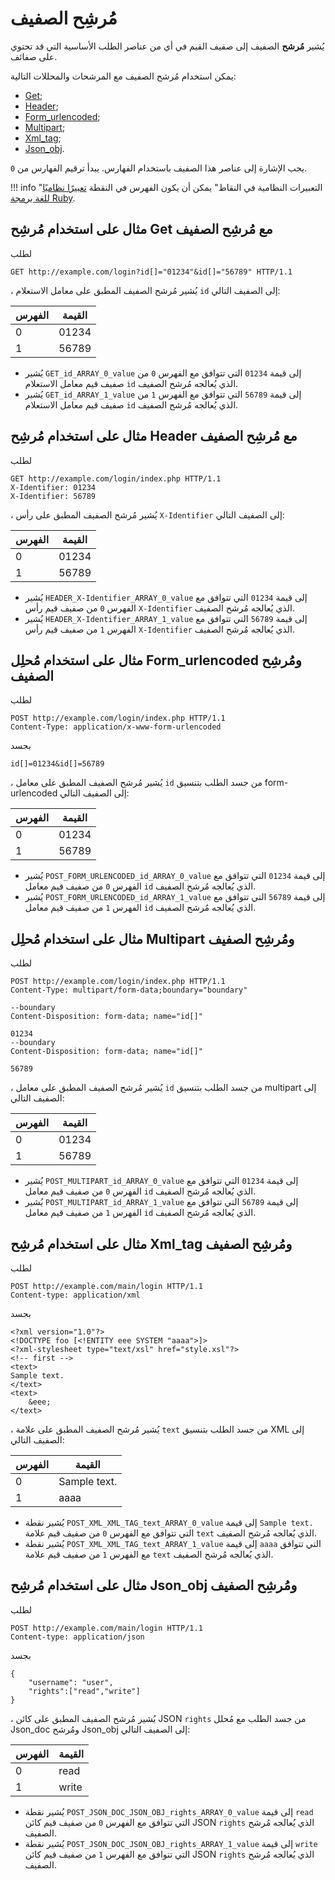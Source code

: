 [link-ruby]:        http://ruby-doc.org/core-2.6.1/doc/regexp_rdoc.html

[anchor1]:      #the-example-of-using-the-get-filter-with-the-array-filter
[anchor2]:      #the-example-of-using-the-header-filter-with-the-array-filter
[anchor3]:      #the-example-of-using-the-formurlencoded-parser-and-the-array-filter
[anchor4]:      #the-example-of-using-the-multipart-parser-and-the-array-filter
[anchor5]:      #the-example-of-using-the-xmltag-filter-and-the-array-filter
[anchor6]:      #the-example-of-using-the-json_obj-filter-and-the-array-filter


# مُرشِح الصفيف

يُشير **مُرشح** الصفيف إلى صفيف القيم في أي من عناصر الطلب الأساسية التي قد تحتوي على صفائف.

يمكن استخدام مُرشح الصفيف مع المرشحات والمحللات التالية:
* [Get][anchor1];
* [Header][anchor2];
* [Form_urlencoded][anchor3];
* [Multipart][anchor4];
* [Xml_tag][anchor5];
* [Json_obj][anchor6].

يجب الإشارة إلى عناصر هذا الصفيف باستخدام الفهارس. يبدأ ترقيم الفهارس من `0`.

!!! info "التعبيرات النظامية في النقاط"
    يمكن أن يكون الفهرس في النقطة [تعبيرًا نظاميًا للغة برمجة Ruby][link-ruby].  

## مثال على استخدام مُرشِح Get مع مُرشِح الصفيف

لطلب

```
GET http://example.com/login?id[]="01234"&id[]="56789" HTTP/1.1
```

، يُشير مُرشح الصفيف المطبق على معامل الاستعلام `id` إلى الصفيف التالي:

| الفهرس  | القيمة    |
|--------|----------|
| 0      | 01234    |
| 1      | 56789    |

* يُشير `GET_id_ARRAY_0_value` إلى قيمة `01234` التي تتوافق مع الفهرس `0` من صفيف قيم معامل الاستعلام `id` الذي يُعالجه مُرشح الصفيف.
* يُشير `GET_id_ARRAY_1_value` إلى قيمة `56789` التي تتوافق مع الفهرس `1` من صفيف قيم معامل الاستعلام `id` الذي يُعالجه مُرشح الصفيف.

## مثال على استخدام مُرشِح Header مع مُرشِح الصفيف

لطلب

```
GET http://example.com/login/index.php HTTP/1.1
X-Identifier: 01234
X-Identifier: 56789
```

، يُشير مُرشح الصفيف المطبق على رأس `X-Identifier` إلى الصفيف التالي:

| الفهرس  | القيمة    |
|--------|----------|
| 0      | 01234    |
| 1      | 56789    |

* يُشير `HEADER_X-Identifier_ARRAY_0_value` إلى قيمة `01234` التي تتوافق مع الفهرس `0` من صفيف قيم رأس `X-Identifier` الذي يُعالجه مُرشح الصفيف.
* يُشير `HEADER_X-Identifier_ARRAY_1_value` إلى قيمة `56789` التي تتوافق مع الفهرس `1` من صفيف قيم رأس `X-Identifier` الذي يُعالجه مُرشح الصفيف.

## مثال على استخدام مُحلِل Form_urlencoded ومُرشِح الصفيف

لطلب

```
POST http://example.com/login/index.php HTTP/1.1
Content-Type: application/x-www-form-urlencoded
```

بجسد

```
id[]=01234&id[]=56789
```

، يُشير مُرشح الصفيف المطبق على معامل `id` من جسد الطلب بتنسيق form-urlencoded إلى الصفيف التالي:

| الفهرس  | القيمة    |
|--------|----------|
| 0      | 01234    |
| 1      | 56789    |

* يُشير `POST_FORM_URLENCODED_id_ARRAY_0_value` إلى قيمة `01234` التي تتوافق مع الفهرس `0` من صفيف قيم معامل `id` الذي يُعالجه مُرشح الصفيف.
* يُشير `POST_FORM_URLENCODED_id_ARRAY_1_value` إلى قيمة `56789` التي تتوافق مع الفهرس `1` من صفيف قيم معامل `id` الذي يُعالجه مُرشح الصفيف.

## مثال على استخدام مُحلِل Multipart ومُرشِح الصفيف

لطلب

```
POST http://example.com/login/index.php HTTP/1.1
Content-Type: multipart/form-data;boundary="boundary" 

--boundary 
Content-Disposition: form-data; name="id[]" 

01234 
--boundary 
Content-Disposition: form-data; name="id[]"

56789
```

، يُشير مُرشح الصفيف المطبق على معامل `id` من جسد الطلب بتنسيق multipart إلى الصفيف التالي:

| الفهرس  | القيمة    |
|--------|----------|
| 0      | 01234    |
| 1      | 56789    |

* يُشير `POST_MULTIPART_id_ARRAY_0_value` إلى قيمة `01234` التي تتوافق مع الفهرس `0` من صفيف قيم معامل `id` الذي يُعالجه مُرشح الصفيف.
* يُشير `POST_MULTIPART_id_ARRAY_1_value` إلى قيمة `56789` التي تتوافق مع الفهرس `1` من صفيف قيم معامل `id` الذي يُعالجه مُرشح الصفيف.

## مثال على استخدام مُرشِح Xml_tag ومُرشِح الصفيف

لطلب

```
POST http://example.com/main/login HTTP/1.1
Content-type: application/xml
```

بجسد

```
<?xml version="1.0"?>
<!DOCTYPE foo [<!ENTITY eee SYSTEM "aaaa">]>
<?xml-stylesheet type="text/xsl" href="style.xsl"?>
<!-- first -->
<text>
Sample text.
</text>
<text>
    &eee;
</text>
```

، يُشير مُرشح الصفيف المطبق على علامة `text` من جسد الطلب بتنسيق XML إلى الصفيف التالي:

| الفهرس  | القيمة        |
|--------|--------------|
| 0      | Sample text. |
| 1      | aaaa         |

* يُشير نقطة `POST_XML_XML_TAG_text_ARRAY_0_value` إلى قيمة `Sample text.` التي تتوافق مع الفهرس `0` من صفيف قيم علامة `text` الذي يُعالجه مُرشح الصفيف.
* يُشير نقطة `POST_XML_XML_TAG_text_ARRAY_1_value` إلى قيمة `aaaa` التي تتوافق مع الفهرس `1` من صفيف قيم علامة `text` الذي يُعالجه مُرشح الصفيف.

## مثال على استخدام مُرشِح Json_obj ومُرشِح الصفيف

لطلب

```
POST http://example.com/main/login HTTP/1.1
Content-type: application/json
```

بجسد

```
{
    "username": "user",
    "rights":["read","write"]
}
```

، يُشير مُرشح الصفيف المطبق على كائن JSON `rights` من جسد الطلب مع مُحلل Json_doc ومُرشح Json_obj إلى الصفيف التالي:

| الفهرس  | القيمة    |
|--------|----------|
| 0      | read     |
| 1      | write    |

* يُشير نقطة `POST_JSON_DOC_JSON_OBJ_rights_ARRAY_0_value` إلى قيمة `read` التي تتوافق مع الفهرس `0` من صفيف قيم كائن JSON `rights` الذي يُعالجه مُرشح الصفيف.
* يُشير نقطة `POST_JSON_DOC_JSON_OBJ_rights_ARRAY_1_value` إلى قيمة `write` التي تتوافق مع الفهرس `1` من صفيف قيم كائن JSON `rights` الذي يُعالجه مُرشح الصفيف.